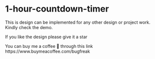 # 1-hour-countdown-timer
<p>
This is design can be implemented for any other design or project work. Kindly check the demo.
<p>
If you like the design please give it a star
  <p>
    You can buy me a coffee 🤗 through this link https://www.buymeacoffee.com/bugfreak

